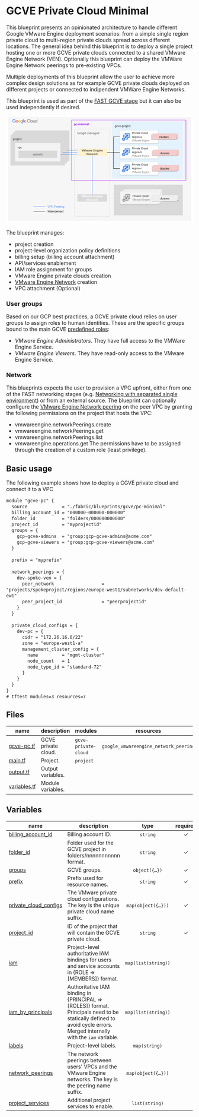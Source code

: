 # GCVE Private Cloud Minimal

This blueprint presents an opinionated architecture to handle different Google VMware Engine deployment scenarios: from a simple single region private cloud to multi-region private clouds spread across different locations. The general idea behind this blueprint is to deploy a single project hosting one or more GCVE private clouds connected to a shared VMware Engine Network (VEN).
Optionally this blueprint can deploy the VMWare Engine Network peerings to pre-existing VPCs.

Multiple deployments of this blueprint allow the user to achieve more complex design solutions as for example GCVE private clouds deployed on different projects or connected to indipendent VMWare Engine Networks.

This blueprint is used as part of the [FAST GCVE stage](../../../fast/stages/3-gcve/) but it can also be used independently if desired.

<p align="center">
  <img src="diagram.png" alt="GCVE single region private cloud">
</p>

The blueprint manages:
- project creation
- project-level organization policy definitions
- billing setup (billing account attachment)
- API/services enablement
- IAM role assignment for groups
- VMware Engine private clouds creation
- [VMware Engine Network](https://cloud.google.com/vmware-engine/docs/networking/vmware-engine-network#standard_networks) creation
- VPC attachment (Optional)

### User groups

Based on our GCP best practices, a GCVE private cloud relies on user groups to assign roles to human identities. These are the specific groups bound to the main GCVE [predefined roles](https://cloud.google.com/vmware-engine/docs/iam#vmware-engine-roles):
- *VMware Engine Administrators*. They have full access to the VMWare Engine Service.
- *VMware Engine Viewers*. They have read-only access to the VMware Engine Service.


### Network

This blueprints expects the user to provision a VPC upfront, either from one of the FAST networking stages (e.g. [Networking with separated single environment](../../../fast/stages/2-networking-d-separate-envs)) or from an external source.
The blueprint can optionally configure the [VMware Engine Network peering](https://cloud.google.com/vmware-engine/docs/networking/peer-vpc-network) on the peer VPC by granting the following permissions on the project that hosts the VPC:
- vmwareengine.networkPeerings.create
- vmwareengine.networkPeerings.get
- vmwareengine.networkPeerings.list
- vmwareengine.operations.get
The permissions have to be assigned through the creation of a custom role (least privilege).

## Basic usage

The following example shows how to deploy a CGVE private cloud and connect it to a VPC

```hcl
module "gcve-pc" {
  source             = "./fabric/blueprints/gcve/pc-minimal"
  billing_account_id = "000000-000000-000000"
  folder_id          = "folders/000000000000"
  project_id         = "myprojectid"
  groups = {
    gcp-gcve-admins  = "group:gcp-gcve-admins@acme.com"
    gcp-gcve-viewers = "group:gcp-gcve-viewers@acme.com"
  }

  prefix = "myprefix"

  network_peerings = {
    dev-spoke-ven = {
      peer_network                  = "projects/spokeproject/regions/europe-west1/subnetworks/dev-default-ew1"
      peer_project_id               = "peerprojectid"
    }
  }

  private_cloud_configs = {
    dev-pc = {
      cidr = "172.26.16.0/22"
      zone = "europe-west1-a"
      management_cluster_config = {
        name         = "mgmt-cluster"
        node_count   = 1
        node_type_id = "standard-72"
      }
    }
  }
}
# tftest modules=3 resources=7
```

<!-- TFDOC OPTS files:1 -->
<!-- BEGIN TFDOC -->
## Files

| name | description | modules | resources |
|---|---|---|---|
| [gcve-pc.tf](./gcve-pc.tf) | GCVE private cloud. | <code>gcve-private-cloud</code> | <code>google_vmwareengine_network_peering</code> |
| [main.tf](./main.tf) | Project. | <code>project</code> |  |
| [output.tf](./output.tf) | Output variables. |  |  |
| [variables.tf](./variables.tf) | Module variables. |  |  |

## Variables

| name | description | type | required | default |
|---|---|:---:|:---:|:---:|
| [billing_account_id](variables.tf#L17) | Billing account ID. | <code>string</code> | ✓ |  |
| [folder_id](variables.tf#L22) | Folder used for the GCVE project in folders/nnnnnnnnnnn format. | <code>string</code> | ✓ |  |
| [groups](variables.tf#L27) | GCVE groups. | <code title="object&#40;&#123;&#10;  gcp-gcve-admins  &#61; string&#10;  gcp-gcve-viewers &#61; string&#10;&#125;&#41;">object&#40;&#123;&#8230;&#125;&#41;</code> | ✓ |  |
| [prefix](variables.tf#L81) | Prefix used for resource names. | <code>string</code> | ✓ |  |
| [private_cloud_configs](variables.tf#L90) | The VMware private cloud configurations. The key is the unique private cloud name suffix. | <code title="map&#40;object&#40;&#123;&#10;  cidr &#61; string&#10;  zone &#61; string&#10;  additional_cluster_configs &#61; optional&#40;map&#40;object&#40;&#123;&#10;    custom_core_count &#61; optional&#40;number&#41;&#10;    node_count        &#61; optional&#40;number, 3&#41;&#10;    node_type_id      &#61; optional&#40;string, &#34;standard-72&#34;&#41;&#10;  &#125;&#41;&#41;, &#123;&#125;&#41;&#10;  management_cluster_config &#61; optional&#40;object&#40;&#123;&#10;    custom_core_count &#61; optional&#40;number&#41;&#10;    name              &#61; optional&#40;string, &#34;mgmt-cluster&#34;&#41;&#10;    node_count        &#61; optional&#40;number, 3&#41;&#10;    node_type_id      &#61; optional&#40;string, &#34;standard-72&#34;&#41;&#10;  &#125;&#41;, &#123;&#125;&#41;&#10;  description &#61; optional&#40;string, &#34;Managed by Terraform.&#34;&#41;&#10;&#125;&#41;&#41;">map&#40;object&#40;&#123;&#8230;&#125;&#41;&#41;</code> | ✓ |  |
| [project_id](variables.tf#L112) | ID of the project that will contain the GCVE private cloud. | <code>string</code> | ✓ |  |
| [iam](variables.tf#L36) | Project-level authoritative IAM bindings for users and service accounts in  {ROLE => [MEMBERS]} format. | <code>map&#40;list&#40;string&#41;&#41;</code> |  | <code>&#123;&#125;</code> |
| [iam_by_principals](variables.tf#L43) | Authoritative IAM binding in {PRINCIPAL => [ROLES]} format. Principals need to be statically defined to avoid cycle errors. Merged internally with the `iam` variable. | <code>map&#40;list&#40;string&#41;&#41;</code> |  | <code>&#123;&#125;</code> |
| [labels](variables.tf#L50) | Project-level labels. | <code>map&#40;string&#41;</code> |  | <code>&#123;&#125;</code> |
| [network_peerings](variables.tf#L56) | The network peerings between users' VPCs and the VMware Engine networks. The key is the peering name suffix. | <code title="map&#40;object&#40;&#123;&#10;  configure_peer_network &#61; optional&#40;bool, false&#41;&#10;  custom_routes &#61; optional&#40;object&#40;&#123;&#10;    export_to_peer   &#61; optional&#40;bool, false&#41;&#10;    import_from_peer &#61; optional&#40;bool, false&#41;&#10;    export_to_ven    &#61; optional&#40;bool, false&#41;&#10;    import_from_ven  &#61; optional&#40;bool, false&#41;&#10;  &#125;&#41;, &#123;&#125;&#41;&#10;  custom_routes_with_public_ip &#61; optional&#40;object&#40;&#123;&#10;    export_to_peer   &#61; optional&#40;bool, false&#41;&#10;    import_from_peer &#61; optional&#40;bool, false&#41;&#10;    export_to_ven    &#61; optional&#40;bool, false&#41;&#10;    import_from_ven  &#61; optional&#40;bool, false&#41;&#10;  &#125;&#41;, &#123;&#125;&#41;&#10;  description                   &#61; optional&#40;string, &#34;Managed by Terraform.&#34;&#41;&#10;  peer_network                  &#61; string&#10;  peer_project_id               &#61; optional&#40;string&#41;&#10;  peer_to_vmware_engine_network &#61; optional&#40;bool, false&#41;&#10;&#125;&#41;&#41;">map&#40;object&#40;&#123;&#8230;&#125;&#41;&#41;</code> |  | <code>&#123;&#125;</code> |
| [project_services](variables.tf#L117) | Additional project services to enable. | <code>list&#40;string&#41;</code> |  | <code>&#91;&#93;</code> |
<!-- END TFDOC -->
